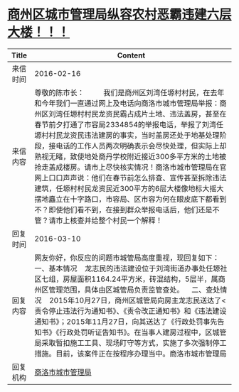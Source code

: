 # <a href="http://www.shangluo.gov.cn/zmhd/ldxxxx.jsp?urltype=leadermail.LeaderMailContentUrl&wbtreeid=1112&leadermailid=3501">商州区城市管理局纵容农村恶霸违建六层大楼！！！</a>
|Title|Content|
|:---:|---|
|来信时间|2016-02-16|
|来信内容|尊敬的陈市长：          我们是商州区刘湾任塬村村民，在去年和今年我们一直通过网上及电话向商洛市城市管理局举报：商州区刘湾任塬村村民龙资民霸占成片土地、违法盖房，甚至在春节前夕打通了市容局2334854的举报电话，举报了刘湾任塬村村民龙资民违法建房的事实，当时盖房还处于地基处理阶段，接电话的工作人员两次明确表示会尽快处理，但实际上却熟视无睹，致使地处商丹学校附近接近300多平方米的土地被抢走盖成楼房。请市上尽快核实情况！商洛市城市管理局在官网上口口声声说：他们在春节前怎么排查、宣传甚至拆除违法建筑，任塬村村民龙资民近300平方的6层大楼像地标大摇大摆地矗立在十字路口，市容局、区市容为何在眼皮底下都看到不？即使他们看不到，在接到群众举报电话后，他们还是不管？请市上核查并给整个村民一个解释！|
|回复时间|2016-03-10|
|回复内容|网友你好，你反应的问题市城管局高度重视，现回复如下：    一、基本情况    龙志民的违法建设位于刘湾街道办事处任塬社区七组，房屋面积1164.24平方米，砖混结构，5层半，属商州区管理范围，具体由区城管局负责监管查处。    二、查处情况    2015年10月27日，商州区城管局向房主龙志民送达了<责令停止违法行为通知书》、《责令改正通知书》和《违法建设通知书》；2015年11月27日，向其送达了《行政处罚事先告知书》《行政处罚听证告知书》。在当事人建房过程中，区城管局采取暂扣施工工具、现场盯守等方式，实施了多次强制停工措施。目前，该案件正在按程序办理当中。商洛市城市管理局|
|回复机构|<a href="../../categories/agencies/商洛市城市管理局.md">商洛市城市管理局</a>|
